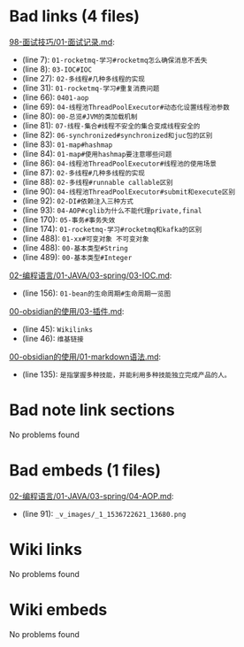 # Bad links (4 files)
[98-面试技巧/01-面试记录.md](98-面试技巧/01-面试记录.md): 
- (line 7): `01-rocketmq-学习#rocketmq怎么确保消息不丢失`
- (line 8): `03-IOC#IOC`
- (line 27): `02-多线程#几种多线程的实现`
- (line 31): `01-rocketmq-学习#重复消费问题`
- (line 66): `0401-aop`
- (line 69): `04-线程池ThreadPoolExecutor#动态化设置线程池参数`
- (line 80): `00-总览#JVM的类加载机制`
- (line 81): `07-线程-集合#线程不安全的集合变成线程安全的`
- (line 82): `06-synchronized#synchronized和juc包的区别`
- (line 83): `01-map#hashmap`
- (line 84): `01-map#使用hashmap要注意哪些问题`
- (line 86): `04-线程池ThreadPoolExecutor#线程池的使用场景`
- (line 87): `02-多线程#几种多线程的实现`
- (line 88): `02-多线程#runnable callable区别`
- (line 90): `04-线程池ThreadPoolExecutor#submit和execute区别`
- (line 92): `02-DI#依赖注入三种方式`
- (line 93): `04-AOP#cglib为什么不能代理private,final`
- (line 170): `05-事务#事务失效`
- (line 174): `01-rocketmq-学习#rocketmq和kafka的区别`
- (line 488): `01-xx#可变对象 不可变对象`
- (line 488): `00-基本类型#String`
- (line 489): `00-基本类型#Integer`


[02-编程语言/01-JAVA/03-spring/03-IOC.md](02-编程语言/01-JAVA/03-spring/03-IOC.md): 
- (line 156): `01-bean的生命周期#生命周期一览图`


[00-obsidian的使用/03-插件.md](00-obsidian的使用/03-插件.md): 
- (line 45): `Wikilinks`
- (line 46): `维基链接`


[00-obsidian的使用/01-markdown语法.md](00-obsidian的使用/01-markdown语法.md): 
- (line 135): `是指掌握多种技能，并能利用多种技能独立完成产品的人。`




# Bad note link sections
No problems found



# Bad embeds (1 files)
[02-编程语言/01-JAVA/03-spring/04-AOP.md](02-编程语言/01-JAVA/03-spring/04-AOP.md): 
- (line 91): `_v_images/_1_1536722621_13680.png`


# Wiki links 
No problems found



# Wiki embeds 
No problems found

